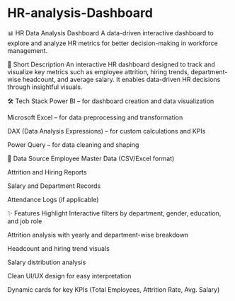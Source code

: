 # HR-analysis-Dashboard

📊 HR Data Analysis Dashboard
A data-driven interactive dashboard to explore and analyze HR metrics for better decision-making in workforce management.

🔹 Short Description
An interactive HR dashboard designed to track and visualize key metrics such as employee attrition, hiring trends, department-wise headcount, and average salary. It enables data-driven HR decisions through insightful visuals.

🛠️ Tech Stack
Power BI – for dashboard creation and data visualization

Microsoft Excel – for data preprocessing and transformation

DAX (Data Analysis Expressions) – for custom calculations and KPIs

Power Query – for data cleaning and shaping

🔗 Data Source
Employee Master Data (CSV/Excel format)

Attrition and Hiring Reports

Salary and Department Records

Attendance Logs (if applicable)

✨ Features Highlight
Interactive filters by department, gender, education, and job role

Attrition analysis with yearly and department-wise breakdown

Headcount and hiring trend visuals

Salary distribution analysis

Clean UI/UX design for easy interpretation

Dynamic cards for key KPIs (Total Employees, Attrition Rate, Avg. Salary)
